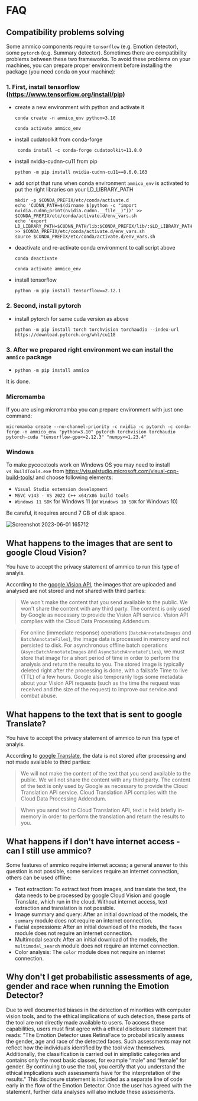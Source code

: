 # FAQ

## Compatibility problems solving

Some ammico components require `tensorflow` (e.g. Emotion detector), some `pytorch` (e.g. Summary detector). Sometimes there are compatibility problems between these two frameworks. To avoid these problems on your machines, you can prepare proper environment before installing the package (you need conda on your machine):

### 1. First, install tensorflow (https://www.tensorflow.org/install/pip)
- create a new environment with python and activate it

    ```conda create -n ammico_env python=3.10```

    ```conda activate ammico_env```
- install cudatoolkit from conda-forge

    ``` conda install -c conda-forge cudatoolkit=11.8.0```
- install nvidia-cudnn-cu11 from pip

    ```python -m pip install nvidia-cudnn-cu11==8.6.0.163```
- add script that runs when conda environment `ammico_env` is activated to put the right libraries on your LD_LIBRARY_PATH

    ```
    mkdir -p $CONDA_PREFIX/etc/conda/activate.d
    echo 'CUDNN_PATH=$(dirname $(python -c "import nvidia.cudnn;print(nvidia.cudnn.__file__)"))' >> $CONDA_PREFIX/etc/conda/activate.d/env_vars.sh
    echo 'export LD_LIBRARY_PATH=$CUDNN_PATH/lib:$CONDA_PREFIX/lib/:$LD_LIBRARY_PATH' >> $CONDA_PREFIX/etc/conda/activate.d/env_vars.sh
    source $CONDA_PREFIX/etc/conda/activate.d/env_vars.sh
    ```
- deactivate and re-activate conda environment to call script above

    ```conda deactivate```

    ```conda activate ammico_env ```

- install tensorflow

    ```python -m pip install tensorflow==2.12.1```

### 2. Second, install pytorch

-   install pytorch for same cuda version as above

    ```python -m pip install torch torchvision torchaudio --index-url https://download.pytorch.org/whl/cu118```
    
### 3. After we prepared right environment we can install the ```ammico``` package

-    ```python -m pip install ammico``` 

It is done.
    
### Micromamba
If you are using micromamba you can prepare environment with just one command: 

```micromamba create --no-channel-priority -c nvidia -c pytorch -c conda-forge -n ammico_env "python=3.10" pytorch torchvision torchaudio pytorch-cuda "tensorflow-gpu<=2.12.3" "numpy<=1.23.4"```  
   
### Windows

To make pycocotools work on Windows OS you may need to install `vs_BuildTools.exe` from https://visualstudio.microsoft.com/visual-cpp-build-tools/ and choose following elements:
- `Visual Studio extension development`
- `MSVC v143 - VS 2022 C++ x64/x86 build tools`
- `Windows 11 SDK` for Windows 11 (or `Windows 10 SDK` for Windows 10)

Be careful, it requires around 7 GB of disk space.

![Screenshot 2023-06-01 165712](https://github.com/ssciwr/AMMICO/assets/8105097/3dfb302f-c390-46a7-a700-4e044f56c30f)

## What happens to the images that are sent to google Cloud Vision?

You have to accept the privacy statement of ammico to run this type of analyis.

According to the [google Vision API](https://cloud.google.com/vision/docs/data-usage), the images that are uploaded and analysed are not stored and not shared with third parties:

> We won't make the content that you send available to the public. We won't share the content with any third party. The content is only used by Google as necessary to provide the Vision API service. Vision API complies with the Cloud Data Processing Addendum.

> For online (immediate response) operations (`BatchAnnotateImages` and `BatchAnnotateFiles`), the image data is processed in memory and not persisted to disk.
For asynchronous offline batch operations (`AsyncBatchAnnotateImages` and `AsyncBatchAnnotateFiles`), we must store that image for a short period of time in order to perform the analysis and return the results to you. The stored image is typically deleted right after the processing is done, with a failsafe Time to live (TTL) of a few hours.
Google also temporarily logs some metadata about your Vision API requests (such as the time the request was received and the size of the request) to improve our service and combat abuse.

## What happens to the text that is sent to google Translate?

You have to accept the privacy statement of ammico to run this type of analyis.

According to [google Translate](https://cloud.google.com/translate/data-usage), the data is not stored after processing and not made available to third parties:

> We will not make the content of the text that you send available to the public. We will not share the content with any third party. The content of the text is only used by Google as necessary to provide the Cloud Translation API service. Cloud Translation API complies with the Cloud Data Processing Addendum.

> When you send text to Cloud Translation API, text is held briefly in-memory in order to perform the translation and return the results to you.

## What happens if I don't have internet access - can I still use ammico?

Some features of ammico require internet access; a general answer to this question is not possible, some services require an internet connection, others can be used offline:

- Text extraction: To extract text from images, and translate the text, the data needs to be processed by google Cloud Vision and google Translate, which run in the cloud. Without internet access, text extraction and translation is not possible.
- Image summary and query: After an initial download of the models, the `summary` module does not require an internet connection.
- Facial expressions: After an initial download of the models, the `faces` module does not require an internet connection.
- Multimodal search: After an initial download of the models, the `multimodal_search` module does not require an internet connection.
- Color analysis: The `color` module does not require an internet connection.

## Why don't I get probabilistic assessments of age, gender and race when running the Emotion Detector?
Due to well documented biases in the detection of minorities with computer vision tools, and to the ethical implications of such detection, these parts of the tool are not directly made available to users. To access these capabilities, users must first agree with a ethical disclosure statement that reads: "The Emotion Detector uses RetinaFace to probabilistically assess the gender, age and race of the detected faces. Such assessments may not reflect how the individuals identified by the tool view themselves. Additionally, the classification is carried out in simplistic categories and contains only the most basic classes, for example “male” and “female” for gender. By continuing to use the tool, you certify that you understand the ethical implications such assessments have for the interpretation of the results."
This disclosure statement is included as a separate line of code early in the flow of the Emotion Detector. Once the user has agreed with the statement, further data analyses will also include these assessments. 
